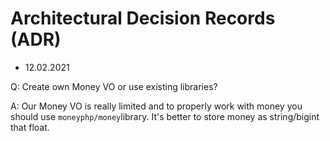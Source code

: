 # Architectural Decision Records (ADR)

* 12.02.2021

Q: Create own Money VO or use existing libraries?

A: Our Money VO is really limited and to properly work with money you should use `moneyphp/money`library. It's better to store money as string/bigint that float.
